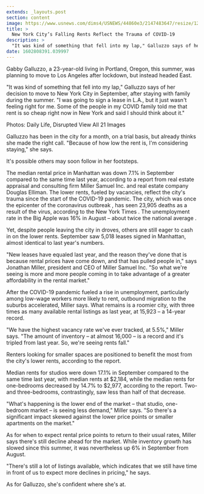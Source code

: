 ```yaml
--- 
extends: _layouts.post 
section: content 
image: https://www.usnews.com/dims4/USNEWS/44860e3/2147483647/resize/1200x%3E/quality/85/?url=http%3A%2F%2Fmedia.beam.usnews.com%2F4d%2F1a%2Fe42bb7d74f76ad504e8ef120a03d%2F201015-rentnyc-editorial.jpg 
title: > 
  New York City’s Falling Rents Reflect the Trauma of COVID-19 
description: > 
  "It was kind of something that fell into my lap," Galluzzo says of her decision to move to New York City in September, after staying with family during the summer.The lower rents, fueled by vacancies, reflect the city's trauma since the start of the COVID-19 pandemic.Yet, despite people leaving the city in droves, others are still eager to cash in on the lower rents.So, we're seeing rents fall."Renters looking for smaller spaces are positioned to benefit the most from the city's lower rents, according to the report. 
date: 1602808391.039997 
--- 
```

Gabby Galluzzo, a 23-year-old living in Portland, Oregon, this summer, was planning to move to Los Angeles after lockdown, but instead headed East.

"It was kind of something that fell into my lap," Galluzzo says of her decision to move to New York City in September, after staying with family during the summer. "I was going to sign a lease in L.A., but it just wasn't feeling right for me. Some of the people in my COVID family told me that rent is so cheap right now in New York and said I should think about it."

Photos: Daily Life, Disrupted View All 21 Images

Galluzzo has been in the city for a month, on a trial basis, but already thinks she made the right call. "Because of how low the rent is, I'm considering staying," she says.

It's possible others may soon follow in her footsteps.

The median rental price in Manhattan was down 7.1% in September compared to the same time last year, according to a report from real estate appraisal and consulting firm Miller Samuel Inc. and real estate company Douglas Elliman. The lower rents, fueled by vacancies, reflect the city's trauma since the start of the COVID-19 pandemic. The city, which was once the epicenter of the coronavirus outbreak , has seen 23,905 deaths as a result of the virus, according to the New York Times . The unemployment rate in the Big Apple was 16% in August – about twice the national average .

Yet, despite people leaving the city in droves, others are still eager to cash in on the lower rents. September saw 5,018 leases signed in Manhattan, almost identical to last year's numbers.

"New leases have equaled last year, and the reason they've done that is because rental prices have come down, and that has pulled people in," says Jonathan Miller, president and CEO of Miller Samuel Inc. "So what we're seeing is more and more people coming in to take advantage of a greater affordability in the rental market."

After the COVID-19 pandemic fueled a rise in unemployment, particularly among low-wage workers more likely to rent, outbound migration to the suburbs accelerated, Miller says. What remains is a roomier city, with three times as many available rental listings as last year, at 15,923 – a 14-year record.

"We have the highest vacancy rate we've ever tracked, at 5.5%," Miller says. "The amount of inventory – at almost 16,000 – is a record and it's tripled from last year. So, we're seeing rents fall."

Renters looking for smaller spaces are positioned to benefit the most from the city's lower rents, according to the report.

Median rents for studios were down 17.1% in September compared to the same time last year, with median rents at $2,184, while the median rents for one-bedrooms decreased by 14.7% to $2,977, according to the report. Two- and three-bedrooms, contrastingly, saw less than half of that decrease.

"What's happening is the lower end of the market – that studio, one-bedroom market – is seeing less demand," Miller says. "So there's a significant impact skewed against the lower price points or smaller apartments on the market."

As for when to expect rental price points to return to their usual rates, Miller says there's still decline ahead for the market. While inventory growth has slowed since this summer, it was nevertheless up 6% in September from August.

"There's still a lot of listings available, which indicates that we still have time in front of us to expect more declines in pricing," he says.

As for Galluzzo, she's confident where she's at.